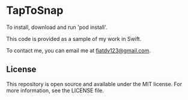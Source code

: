 # TapToSnap

To install, download and run 'pod install'.

This code is provided as a sample of my work in Swift.

To contact me, you can email me at fiatdv123@gmail.com.

## License

This repository is open source and available under the MIT license. For more information, see the LICENSE file.

